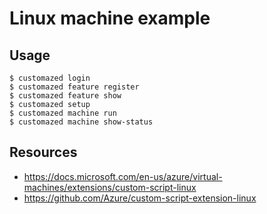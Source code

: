# Linux machine example

## Usage

```console
$ customazed login
$ customazed feature register
$ customazed feature show
$ customazed setup
$ customazed machine run
$ customazed machine show-status
```

## Resources

- https://docs.microsoft.com/en-us/azure/virtual-machines/extensions/custom-script-linux
- https://github.com/Azure/custom-script-extension-linux
